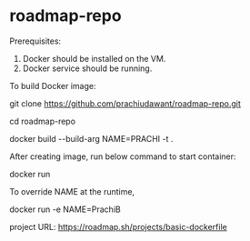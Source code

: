 # roadmap-repo

Prerequisites:

1. Docker should be installed on the VM.
2. Docker service should be running.


To build Docker image:

git clone https://github.com/prachiudawant/roadmap-repo.git

cd roadmap-repo

docker build --build-arg NAME=PRACHI -t <demo1> .


After creating image, run below command to start container:

docker run <imagename>

To override NAME at the runtime, 

docker run -e NAME=PrachiB <imagename>

project URL: https://roadmap.sh/projects/basic-dockerfile
